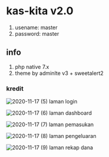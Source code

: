 # kas-kita v2.0
1. usename: master
2. password: master

## info
1. php native 7.x
2. theme by adminlte v3 + sweetalert2

### kredit


![2020-11-17 (5)](https://user-images.githubusercontent.com/69442735/99325155-49a37d00-28a8-11eb-897d-a4278b3a5818.png)
laman login

![2020-11-17 (6)](https://user-images.githubusercontent.com/69442735/99325233-76f02b00-28a8-11eb-8a6c-fe0b505b61a8.png)
laman dashboard

![2020-11-17 (7)](https://user-images.githubusercontent.com/69442735/99325248-80799300-28a8-11eb-9164-10f8419d8fb3.png)
laman pemasukan

![2020-11-17 (8)](https://user-images.githubusercontent.com/69442735/99325260-853e4700-28a8-11eb-8dec-69384d2f5ae3.png)
laman pengeluaran

![2020-11-17 (9)](https://user-images.githubusercontent.com/69442735/99325271-8a9b9180-28a8-11eb-9d84-7eb4bc149bdf.png)
laman rekap dana

